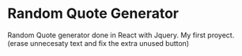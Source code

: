 
Random Quote Generator
=======
Random Quote generator done in React with Jquery. My first proyect.
(erase unnecesaty text and fix the extra unused button)
